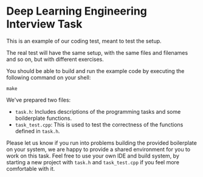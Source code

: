 # Deep Learning Engineering Interview Task

This is an example of our coding test, meant to test the setup.

The real test will have the same setup, with the same files and filenames and so on, but with different exercises.

You should be able to build and run the example code by executing the following command on your shell:

```
make
```

We've prepared two files:
- `task.h`: Includes descriptions of the programming tasks and some boilderplate functions.
- `task_test.cpp`: This is used to test the correctness of the functions defined in `task.h`.

Please let us know if you run into problems building the provided boilerplate on your system, we are happy to provide a shared environment for you to work on this task. Feel free to use your own IDE and build system, by starting a new project with `task.h` and `task_test.cpp` if you feel more comfortable with it.
